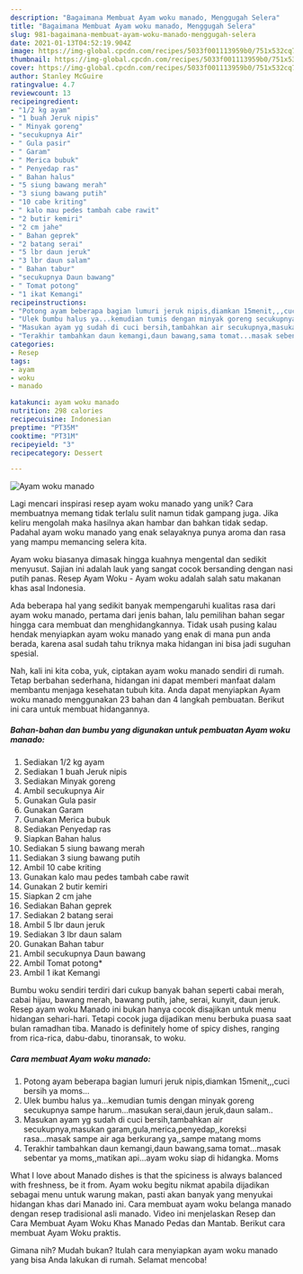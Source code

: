 ```yaml
---
description: "Bagaimana Membuat Ayam woku manado, Menggugah Selera"
title: "Bagaimana Membuat Ayam woku manado, Menggugah Selera"
slug: 981-bagaimana-membuat-ayam-woku-manado-menggugah-selera
date: 2021-01-13T04:52:19.904Z
image: https://img-global.cpcdn.com/recipes/5033f001113959b0/751x532cq70/ayam-woku-manado-foto-resep-utama.jpg
thumbnail: https://img-global.cpcdn.com/recipes/5033f001113959b0/751x532cq70/ayam-woku-manado-foto-resep-utama.jpg
cover: https://img-global.cpcdn.com/recipes/5033f001113959b0/751x532cq70/ayam-woku-manado-foto-resep-utama.jpg
author: Stanley McGuire
ratingvalue: 4.7
reviewcount: 13
recipeingredient:
- "1/2 kg ayam"
- "1 buah Jeruk nipis"
- " Minyak goreng"
- "secukupnya Air"
- " Gula pasir"
- " Garam"
- " Merica bubuk"
- " Penyedap ras"
- " Bahan halus"
- "5 siung bawang merah"
- "3 siung bawang putih"
- "10 cabe kriting"
- " kalo mau pedes tambah cabe rawit"
- "2 butir kemiri"
- "2 cm jahe"
- " Bahan geprek"
- "2 batang serai"
- "5 lbr daun jeruk"
- "3 lbr daun salam"
- " Bahan tabur"
- "secukupnya Daun bawang"
- " Tomat potong"
- "1 ikat Kemangi"
recipeinstructions:
- "Potong ayam beberapa bagian lumuri jeruk nipis,diamkan 15menit,,,cuci bersih ya moms..."
- "Ulek bumbu halus ya...kemudian tumis dengan minyak goreng secukupnya sampe harum...masukan serai,daun jeruk,daun salam.."
- "Masukan ayam yg sudah di cuci bersih,tambahkan air secukupnya,masukan garam,gula,merica,penyedap,,koreksi rasa...masak sampe air aga berkurang ya,,sampe matang moms"
- "Terakhir tambahkan daun kemangi,daun bawang,sama tomat...masak sebentar ya moms,,matikan api...ayam woku siap di hidangka. Moms"
categories:
- Resep
tags:
- ayam
- woku
- manado

katakunci: ayam woku manado 
nutrition: 298 calories
recipecuisine: Indonesian
preptime: "PT35M"
cooktime: "PT31M"
recipeyield: "3"
recipecategory: Dessert

---
```



![Ayam woku manado](https://img-global.cpcdn.com/recipes/5033f001113959b0/751x532cq70/ayam-woku-manado-foto-resep-utama.jpg)

Lagi mencari inspirasi resep ayam woku manado yang unik? Cara membuatnya memang tidak terlalu sulit namun tidak gampang juga. Jika keliru mengolah maka hasilnya akan hambar dan bahkan tidak sedap. Padahal ayam woku manado yang enak selayaknya punya aroma dan rasa yang mampu memancing selera kita.

Ayam woku biasanya dimasak hingga kuahnya mengental dan sedikit menyusut. Sajian ini adalah lauk yang sangat cocok bersanding dengan nasi putih panas. Resep Ayam Woku - Ayam woku adalah salah satu makanan khas asal Indonesia.

Ada beberapa hal yang sedikit banyak mempengaruhi kualitas rasa dari ayam woku manado, pertama dari jenis bahan, lalu pemilihan bahan segar hingga cara membuat dan menghidangkannya. Tidak usah pusing kalau hendak menyiapkan ayam woku manado yang enak di mana pun anda berada, karena asal sudah tahu triknya maka hidangan ini bisa jadi suguhan spesial.


Nah, kali ini kita coba, yuk, ciptakan ayam woku manado sendiri di rumah. Tetap berbahan sederhana, hidangan ini dapat memberi manfaat dalam membantu menjaga kesehatan tubuh kita. Anda dapat menyiapkan Ayam woku manado menggunakan 23 bahan dan 4 langkah pembuatan. Berikut ini cara untuk membuat hidangannya.

<!--inarticleads1-->

##### Bahan-bahan dan bumbu yang digunakan untuk pembuatan Ayam woku manado:

1. Sediakan 1/2 kg ayam
1. Sediakan 1 buah Jeruk nipis
1. Sediakan  Minyak goreng
1. Ambil secukupnya Air
1. Gunakan  Gula pasir
1. Gunakan  Garam
1. Gunakan  Merica bubuk
1. Sediakan  Penyedap ras
1. Siapkan  Bahan halus
1. Sediakan 5 siung bawang merah
1. Sediakan 3 siung bawang putih
1. Ambil 10 cabe kriting
1. Gunakan  kalo mau pedes tambah cabe rawit
1. Gunakan 2 butir kemiri
1. Siapkan 2 cm jahe
1. Sediakan  Bahan geprek
1. Sediakan 2 batang serai
1. Ambil 5 lbr daun jeruk
1. Sediakan 3 lbr daun salam
1. Gunakan  Bahan tabur
1. Ambil secukupnya Daun bawang
1. Ambil  Tomat potong*
1. Ambil 1 ikat Kemangi


Bumbu woku sendiri terdiri dari cukup banyak bahan seperti cabai merah, cabai hijau, bawang merah, bawang putih, jahe, serai, kunyit, daun jeruk. Resep ayam woku Manado ini bukan hanya cocok disajikan untuk menu hidangan sehari-hari. Tetapi cocok juga dijadikan menu berbuka puasa saat bulan ramadhan tiba. Manado is definitely home of spicy dishes, ranging from rica-rica, dabu-dabu, tinoransak, to woku. 

<!--inarticleads2-->

##### Cara membuat Ayam woku manado:

1. Potong ayam beberapa bagian lumuri jeruk nipis,diamkan 15menit,,,cuci bersih ya moms...
1. Ulek bumbu halus ya...kemudian tumis dengan minyak goreng secukupnya sampe harum...masukan serai,daun jeruk,daun salam..
1. Masukan ayam yg sudah di cuci bersih,tambahkan air secukupnya,masukan garam,gula,merica,penyedap,,koreksi rasa...masak sampe air aga berkurang ya,,sampe matang moms
1. Terakhir tambahkan daun kemangi,daun bawang,sama tomat...masak sebentar ya moms,,matikan api...ayam woku siap di hidangka. Moms


What I love about Manado dishes is that the spiciness is always balanced with freshness, be it from. Ayam woku begitu nikmat apabila dijadikan sebagai menu untuk warung makan, pasti akan banyak yang menyukai hidangan khas dari Manado ini. Cara membuat ayam woku belanga manado dengan resep tradisional asli manado. Video ini menjelaskan Resep dan Cara Membuat Ayam Woku Khas Manado Pedas dan Mantab. Berikut cara membuat Ayam Woku praktis. 

Gimana nih? Mudah bukan? Itulah cara menyiapkan ayam woku manado yang bisa Anda lakukan di rumah. Selamat mencoba!
